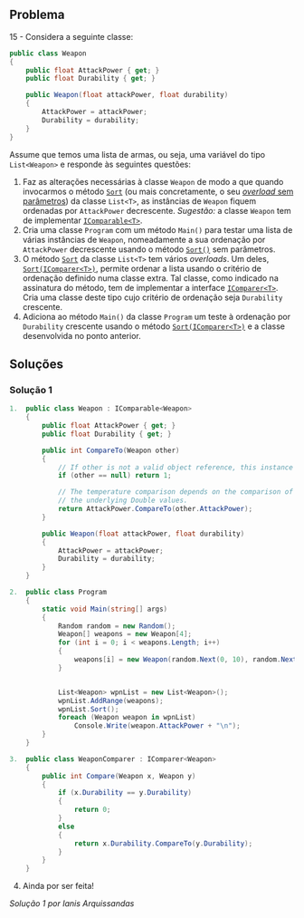 ## Problema

15 - Considera a seguinte classe:

```cs
public class Weapon
{
    public float AttackPower { get; }
    public float Durability { get; }

    public Weapon(float attackPower, float durability)
    {
        AttackPower = attackPower;
        Durability = durability;
    }
}
```

Assume que temos uma lista de armas, ou seja, uma variável do tipo
`List<Weapon>` e responde às seguintes questões:

1. Faz as alterações necessárias à classe `Weapon` de modo a que quando
invocarmos o método
[`Sort`](https://docs.microsoft.com/pt-pt/dotnet/api/system.collections.generic.list-1.sort)
(ou mais concretamente, o seu
[_overload_ sem parâmetros](https://docs.microsoft.com/pt-pt/dotnet/api/system.collections.generic.list-1.sort#System_Collections_Generic_List_1_Sort)) da classe `List<T>`, as instâncias de `Weapon` fiquem ordenadas por
`AttackPower` decrescente. _Sugestão:_ a classe `Weapon` tem de implementar
[`IComparable<T>`](https://docs.microsoft.com/pt-pt/dotnet/api/system.icomparable-1).
2. Cria uma classe `Program` com um método `Main()` para testar uma lista de
várias instâncias de `Weapon`, nomeadamente a sua ordenação por `AttackPower`
decrescente usando o método
[`Sort()`](https://docs.microsoft.com/pt-pt/dotnet/api/system.collections.generic.list-1.sort#System_Collections_Generic_List_1_Sort)
sem parâmetros.
3. O método
[`Sort`](https://docs.microsoft.com/pt-pt/dotnet/api/system.collections.generic.list-1.sort)
da classe `List<T>` tem vários _overloads_. Um deles,
[`Sort(IComparer<T>)`](https://docs.microsoft.com/pt-pt/dotnet/api/system.collections.generic.list-1.sort#System_Collections_Generic_List_1_Sort_System_Collections_Generic_IComparer__0__),
permite ordenar a lista usando o critério de ordenação definido numa classe
extra. Tal classe, como indicado na assinatura do método, tem de implementar a
interface
[`IComparer<T>`](https://docs.microsoft.com/pt-pt/dotnet/api/system.collections.generic.icomparer-1).
Cria uma classe deste tipo cujo critério de ordenação seja `Durability`
crescente.  
4. Adiciona ao método `Main()` da classe `Program` um teste à ordenação
por `Durability` crescente usando o método
[`Sort(IComparer<T>)`](https://docs.microsoft.com/pt-pt/dotnet/api/system.collections.generic.list-1.sort#System_Collections_Generic_List_1_Sort_System_Collections_Generic_IComparer__0__)
e a classe desenvolvida no ponto anterior.


## Soluções

### Solução 1

```cs
1.	public class Weapon : IComparable<Weapon>
    {
        public float AttackPower { get; }
        public float Durability { get; }

        public int CompareTo(Weapon other)
        {
            // If other is not a valid object reference, this instance is greater.
            if (other == null) return 1;

            // The temperature comparison depends on the comparison of 
            // the underlying Double values. 
            return AttackPower.CompareTo(other.AttackPower);
        }

        public Weapon(float attackPower, float durability)
        {
            AttackPower = attackPower;
            Durability = durability;
        }
    }
```

```cs
2.	public class Program
    {
        static void Main(string[] args)
        {
            Random random = new Random();
            Weapon[] weapons = new Weapon[4];
            for (int i = 0; i < weapons.Length; i++)
            {
                weapons[i] = new Weapon(random.Next(0, 10), random.Next(0, 10));
            }


            List<Weapon> wpnList = new List<Weapon>();
            wpnList.AddRange(weapons);
            wpnList.Sort();
            foreach (Weapon weapon in wpnList)
                Console.Write(weapon.AttackPower + "\n");
        }
    }
```
```cs
3.	public class WeaponComparer : IComparer<Weapon>
    {
        public int Compare(Weapon x, Weapon y)
        {
            if (x.Durability == y.Durability)
            {
                return 0;
            }
            else
            {
                return x.Durability.CompareTo(y.Durability);
            }
        }
    }
```
	
4.  Ainda por ser feita!

*Solução 1 por Ianis Arquissandas*
